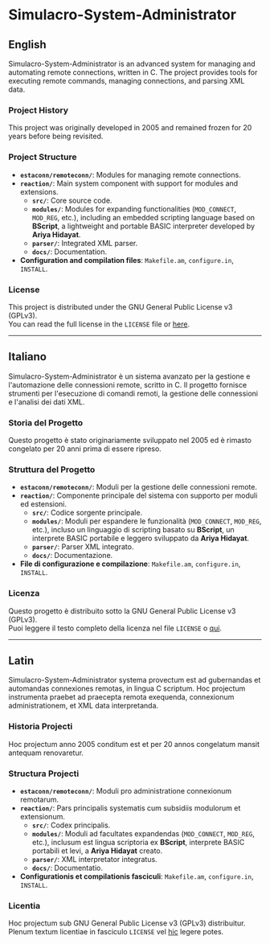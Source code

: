 # Simulacro-System-Administrator

## English
Simulacro-System-Administrator is an advanced system for managing and automating remote connections, written in C. The project provides tools for executing remote commands, managing connections, and parsing XML data.

### Project History
This project was originally developed in 2005 and remained frozen for 20 years before being revisited.

### Project Structure
- **`estaconn/remoteconn/`**: Modules for managing remote connections.
- **`reaction/`**: Main system component with support for modules and extensions.
  - **`src/`**: Core source code.
  - **`modules/`**: Modules for expanding functionalities (`MOD_CONNECT`, `MOD_REG`, etc.), including an embedded scripting language based on **BScript**, a lightweight and portable BASIC interpreter developed by **Ariya Hidayat**.
  - **`parser/`**: Integrated XML parser.
  - **`docs/`**: Documentation.
- **Configuration and compilation files**: `Makefile.am`, `configure.in`, `INSTALL`.

### License
This project is distributed under the GNU General Public License v3 (GPLv3).  
You can read the full license in the `LICENSE` file or [here](https://www.gnu.org/licenses/gpl-3.0.txt).

---

## Italiano
Simulacro-System-Administrator è un sistema avanzato per la gestione e l'automazione delle connessioni remote, scritto in C. Il progetto fornisce strumenti per l'esecuzione di comandi remoti, la gestione delle connessioni e l'analisi dei dati XML.

### Storia del Progetto
Questo progetto è stato originariamente sviluppato nel 2005 ed è rimasto congelato per 20 anni prima di essere ripreso.

### Struttura del Progetto
- **`estaconn/remoteconn/`**: Moduli per la gestione delle connessioni remote.
- **`reaction/`**: Componente principale del sistema con supporto per moduli ed estensioni.
  - **`src/`**: Codice sorgente principale.
  - **`modules/`**: Moduli per espandere le funzionalità (`MOD_CONNECT`, `MOD_REG`, etc.), incluso un linguaggio di scripting basato su **BScript**, un interprete BASIC portabile e leggero sviluppato da **Ariya Hidayat**.
  - **`parser/`**: Parser XML integrato.
  - **`docs/`**: Documentazione.
- **File di configurazione e compilazione**: `Makefile.am`, `configure.in`, `INSTALL`.

### Licenza
Questo progetto è distribuito sotto la GNU General Public License v3 (GPLv3).  
Puoi leggere il testo completo della licenza nel file `LICENSE` o [qui](https://www.gnu.org/licenses/gpl-3.0.txt).

---

## Latin
Simulacro-System-Administrator systema provectum est ad gubernandas et automandas connexiones remotas, in lingua C scriptum. Hoc projectum instrumenta praebet ad praecepta remota exequenda, connexionum administrationem, et XML data interpretanda.

### Historia Projecti
Hoc projectum anno 2005 conditum est et per 20 annos congelatum mansit antequam renovaretur.

### Structura Projecti
- **`estaconn/remoteconn/`**: Moduli pro administratione connexionum remotarum.
- **`reaction/`**: Pars principalis systematis cum subsidiis modulorum et extensionum.
  - **`src/`**: Codex principalis.
  - **`modules/`**: Moduli ad facultates expandendas (`MOD_CONNECT`, `MOD_REG`, etc.), inclusum est lingua scriptoria ex **BScript**, interprete BASIC portabili et levi, a **Ariya Hidayat** creato.
  - **`parser/`**: XML interpretator integratus.
  - **`docs/`**: Documentatio.
- **Configurationis et compilationis fasciculi**: `Makefile.am`, `configure.in`, `INSTALL`.

### Licentia
Hoc projectum sub GNU General Public License v3 (GPLv3) distribuitur.  
Plenum textum licentiae in fasciculo `LICENSE` vel [hic](https://www.gnu.org/licenses/gpl-3.0.txt) legere potes.
